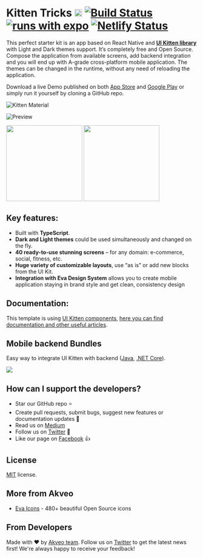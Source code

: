 # Kitten Tricks [<img src="https://i.imgur.com/oMcxwZ0.png" alt="Eva Design System" height="20px" />][link:eva] [![Build Status][badge:github-actions]][link:github-actions] [![runs with expo][badge:expo]][link:expo] [![Netlify Status][badge:netlify]][link:netlify]

This perfect starter kit is an app based on React Native and [**UI Kitten library**][link:ui-kitten] with Light and Dark themes support. It’s completely free and Open Source.
Compose the application from available screens, add backend integration and you will end up with A-grade cross-platform mobile application.
The themes can be changed in the runtime, without any need of reloading the application.

Download a live Demo published on both [App Store][link:app-store] and [Google Play][link:google-play]
or simply run it yourself by cloning a GitHub repo.

![Kitten Material](https://camo.githubusercontent.com/f0487d92194f3c685213539c53e9784113cd8a4b/68747470733a2f2f692e696d6775722e636f6d2f58384f344748622e706e67)

![Preview](https://i.imgur.com/2E2nWHc.jpg)

[<img src="http://i.imgur.com/7IxtMV0.png" width="200"/>][link:app-store]
[<img src="http://i.imgur.com/pxFfB0S.png" width="200"/>][link:google-play]

## Key features:

- Built with **TypeScript**.
- **Dark and Light themes** could be used simultaneously and changed on the fly.
- **40 ready-to-use stunning screens** – for any domain: e-commerce, social, fitness, etc.
- **Huge variety of customizable layouts**, use “as is” or add new blocks from the UI Kit.
- **Integration with Eva Design System** allows you to create mobile application staying in brand style and get clean, consistency design

## Documentation:

This template is using [UI Kitten components][link:ui-kitten], [here you can find documentation and other useful articles][link:doc-ui-kitten].

## Mobile backend Bundles

Easy way to integrate UI Kitten with backend ([Java][link:ui-kitten-bundle-java], [.NET Core][link:ui-kitten-bundle-dotnet-core]).

[<img src="https://i.imgur.com/HVNZQGR.jpg">][link:ui-kitten-bundles]

## How can I support the developers?

- Star our GitHub repo :star:
- Create pull requests, submit bugs, suggest new features or documentation updates :wrench:
- Read us on [Medium][link:akveo-medium]
- Follow us on [Twitter][link:akveo-twitter] :feet:
- Like our page on [Facebook][link:akveo-facebook] :thumbsup:

## License

[MIT](LICENSE.txt) license.

## More from Akveo

- [Eva Icons][link:eva-icons] - 480+ beautiful Open Source icons

## From Developers

Made with :heart: by [Akveo team][link:akveo-homepage]. Follow us on [Twitter][link:akveo-twitter] to get the latest news first!
We're always happy to receive your feedback!

[badge:github-actions]: https://github.com/akveo/kittenTricks/workflows/Build/badge.svg
[badge:expo]: https://img.shields.io/badge/Runs%20with%20Expo-000.svg?style=flat&logo=EXPO&labelColor=ffffff&logoColor=000
[badge:netlify]: https://api.netlify.com/api/v1/badges/95cdef77-0d68-49a1-a497-b305bb5e3f98/deploy-status
[link:github-actions]: https://github.com/akveo/kittenTricks/actions
[link:expo]: https://expo.io/@ui-kitten/kitten-tricks
[link:netlify]: https://kitten-tricks.netlify.com
[link:eva]: https://eva.design?utm_campaign=eva_design%20-%20home%20-%20kitten_tricks%20github%20readme&utm_source=kitten_tricks&utm_medium=referral&utm_content=github_readme_eva
[link:doc-ui-kitten]: https://akveo.github.io/react-native-ui-kitten?utm_campaign=ui_kitten%20-%20home%20-%20kitten_tricks%20github%20readme&utm_source=kitten_tricks&utm_medium=referral&utm_content=github_readme_kitten_tricks
[link:ui-kitten]: https://github.com/akveo/react-native-ui-kitten
[link:app-store]: https://itunes.apple.com/us/app/kitten-tricks/id1246143230
[link:google-play]: https://play.google.com/store/apps/details?id=com.akveo.kittenTricks
[link:eva-icons]: https://github.com/akveo/eva-icons
[link:akveo-homepage]: https://www.akveo.com?utm_campaign=services%20-%20homepage%20-%20kitten_tricks%20github%20readme&utm_source=kitten_tricks&utm_medium=referral&utm_content=github_readme_kitten_tricks
[link:akveo-medium]: https://medium.com/akveo-engineering
[link:akveo-twitter]: https://twitter.com/akveo_inc
[link:akveo-facebook]: https://www.facebook.com/akveo
[link:ui-kitten-bundles]: https://store.akveo.com/search?q=UI%20Kitten&utm_campaign=akveo_store%20-%20mobile%20bundles%20-%20kitten_tricks%20github%20readme&utm_source=kitten_tricks&utm_medium=banner&utm_content=mobile_bundles_banner
[link:ui-kitten-bundle-java]: https://store.akveo.com/collections/all/products/java-mobile-starter-bundle?utm_campaign=akveo_store%20-%20mobile%20bundles%20-%20kitten_tricks%20github%20readme&utm_source=kitten_tricks&utm_medium=referral&utm_content=java_bundle_link
[link:ui-kitten-bundle-dotnet-core]: https://store.akveo.com/collections/all/products/net-core-mobile-starter-bundle?utm_campaign=akveo_store%20-%20mobile%20bundles%20-%20kitten_tricks%20github%20readme&utm_source=kitten_tricks&utm_medium=referral&utm_content=netcore_bundle_link
